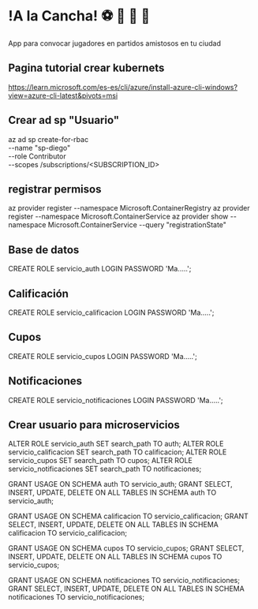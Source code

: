 # !A la Cancha! :soccer: :basketball: :tennis: :bowling:
App para convocar jugadores en partidos amistosos en tu ciudad


## Pagina tutorial crear kubernets

https://learn.microsoft.com/es-es/cli/azure/install-azure-cli-windows?view=azure-cli-latest&pivots=msi

## Crear ad sp "Usuario"

az ad sp create-for-rbac \
  --name "sp-diego" \
  --role Contributor \
  --scopes /subscriptions/<SUBSCRIPTION_ID>

## registrar permisos

az provider register --namespace Microsoft.ContainerRegistry
az provider register --namespace Microsoft.ContainerService
az provider show --namespace Microsoft.ContainerService --query "registrationState"


## Base de datos

CREATE ROLE servicio_auth LOGIN PASSWORD 'Ma.....';

## Calificación
CREATE ROLE servicio_calificacion LOGIN PASSWORD 'Ma.....';

## Cupos
CREATE ROLE servicio_cupos LOGIN PASSWORD 'Ma.....';

## Notificaciones
CREATE ROLE servicio_notificaciones LOGIN PASSWORD 'Ma.....';


## Crear usuario para microservicios

ALTER ROLE servicio_auth SET search_path TO auth;
ALTER ROLE servicio_calificacion SET search_path TO calificacion;
ALTER ROLE servicio_cupos SET search_path TO cupos;
ALTER ROLE servicio_notificaciones SET search_path TO notificaciones;


GRANT USAGE ON SCHEMA auth TO servicio_auth;
GRANT SELECT, INSERT, UPDATE, DELETE ON ALL TABLES IN SCHEMA auth TO servicio_auth;

GRANT USAGE ON SCHEMA calificacion TO servicio_calificacion;
GRANT SELECT, INSERT, UPDATE, DELETE ON ALL TABLES IN SCHEMA calificacion TO servicio_calificacion;

GRANT USAGE ON SCHEMA cupos TO servicio_cupos;
GRANT SELECT, INSERT, UPDATE, DELETE ON ALL TABLES IN SCHEMA cupos TO servicio_cupos;

GRANT USAGE ON SCHEMA notificaciones TO servicio_notificaciones;
GRANT SELECT, INSERT, UPDATE, DELETE ON ALL TABLES IN SCHEMA notificaciones TO servicio_notificaciones;

